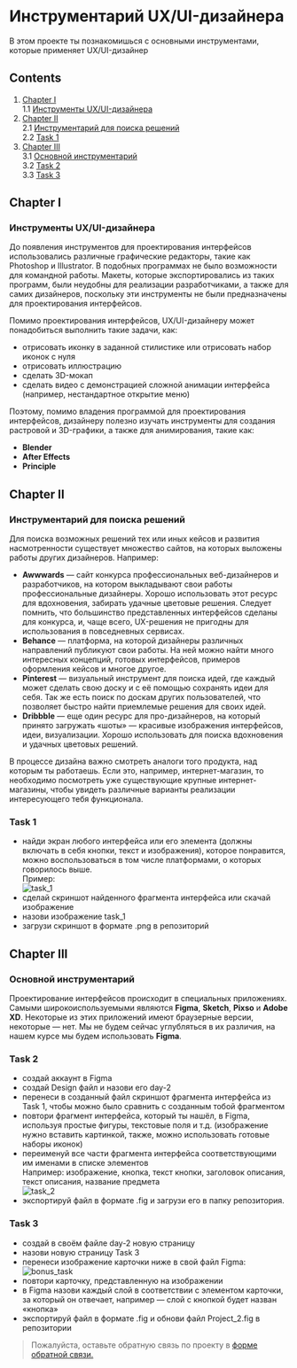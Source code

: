 # Инструментарий UX/UI-дизайнера
В этом проекте ты познакомишься с основными инструментами, которые применяет UX/UI-дизайнер

## Contents

1. [Chapter I](#chapter-i) \
    1.1 [Инструменты UX/UI-дизайнера](#инструменты-uxui-дизайнера)
2. [Chapter II](#chapter-ii) \
    2.1 [Инструментарий для поиска решений](#инструментарий-для-поиска-решений) \
    2.2 [Task 1](#task-1)
3. [Chapter III](#chapter-iii) \
    3.1 [Основной инструментарий](#основной-инструментарий) \
    3.2 [Task 2](#task-2) \
    3.3 [Task 3](#task-3) 



<h2 id="chapter-i">Chapter I</h2> 
<h3 id="инструменты-uxui-дизайнера">Инструменты UX/UI-дизайнера</h3>

До появления инструментов для проектирования интерфейсов использовались различные графические редакторы, такие как Photoshop и Illustrator. В подобных программах не было возможности для командной работы. Макеты, которые экспортировались из таких программ, были неудобны для реализации разработчиками, а также для самих дизайнеров, поскольку эти инструменты не были предназначены для проектирования интерфейсов.

Помимо проектирования интерфейсов, UX/UI-дизайнеру может понадобиться выполнить такие задачи, как:
- отрисовать иконку в заданной стилистике или отрисовать набор иконок с нуля
- отрисовать иллюстрацию
- сделать 3D-мокап
- сделать видео с демонстрацией сложной анимации интерфейса (например, нестандартное открытие меню)

Поэтому, помимо владения программой для проектирования интерфейсов, дизайнеру полезно изучать инструменты для создания растровой и 3D-графики, а также для анимирования, такие как:

- **Blender**
- **After Effects**
- **Principle**


<h2 id="chapter-ii">Chapter II</h2> 
<h3 id="инструментарий-для-поиска-решений">Инструментарий для поиска решений</h3>

Для поиска возможных решений тех или иных кейсов и развития насмотренности существует множество сайтов, на которых выложены работы других дизайнеров.
Например:
- **Awwwards** — сайт конкурса профессиональных веб-дизайнеров и разработчиков, на котором выкладывают свои работы профессиональные дизайнеры. Хорошо использовать этот ресурс для вдохновения, забирать удачные цветовые решения. Cледует помнить, что большинство представленных интерфейсов сделаны для конкурса, и, чаще всего, UX-решения не пригодны для использования в повседневных сервисах.
- **Behance** —  платформа, на которой дизайнеры различных направлений публикуют свои работы. На ней можно найти много интересных концепций, готовых интерфейсов, примеров оформления кейсов и многое другое.
- **Pinterest** — визуальный инструмент для поиска идей, где каждый может сделать свою доску и с её помощью сохранять идеи для себя. Так же есть поиск по доскам других пользователей, что позволяет быстро найти приемлемые решения для своих идей.
- **Dribbble** — еще один ресурс для про-дизайнеров, на который принято загружать «шоты» — красивые изображения интерфейсов, идеи, визуализации. Хорошо использовать для поиска вдохновения и удачных цветовых решений.

В процессе дизайна важно смотреть аналоги того продукта, над которым ты работаешь. Если это, например, интернет-магазин, то необходимо посмотреть уже существующие крупные интернет-магазины, чтобы увидеть различные варианты реализации интересующего тебя функционала.

<h3 id="task-1">Task 1</h3>

* найди экран любого интерфейса или его элемента (должны включать в себя кнопки, текст и изображения), которое понравится, можно воспользоваться в том числе платформами, о которых говорилось выше. \
Пример: \
![task_1](misc/images/task_1.png)
* сделай скриншот найденного фрагмента интерфейса или скачай изображение
* назови изображение task_1
* загрузи скриншот в формате .png в репозиторий

<h2 id="chapter-iii">Chapter III</h2> 
<h3 id="основной-инструментарий">Основной инструментарий</h3>

Проектирование интерфейсов происходит в специальных приложениях. \
Самыми широкоиспользуемыми являются **Figma**, **Sketch**, **Pixso** и **Adobe XD**. Некоторые из этих приложений имеют браузерные версии, некоторые — нет. Мы не будем сейчас углубляться в их различия, на нашем курсе мы будем использовать **Figma**.

<h3 id="task-2">Task 2</h3>

* создай аккаунт в Figma
* создай Design файл и назови его day-2
* перенеси в созданный файл скриншот фрагмента интерфейса из Task 1, чтобы можно было сравнить с созданным тобой фрагментом
* повтори фрагмент интерфейса, который ты нашёл, в Figma, используя простые фигуры, текстовые поля и т.д. (изображение нужно вставить картинкой, также, можно использовать готовые наборы иконок)
* переименуй все части фрагмента интерфейса соответствующими им именами в списке элементов\
Например: изображение, кнопка, текст кнопки, заголовок описания, текст описания, название предмета\
![task_2](misc/images/task_2.png)
* экспортируй файл в формате .fig и загрузи его в папку репозитория.

<h3 id="task-3">Task 3</h3>

* создай в своём файле day-2 новую страницу
* назови новую страницу Task 3
* перенеси изображение карточки ниже в свой файл Figma:\
![bonus_task](misc/images/bonus_task.png)
* повтори карточку, представленную на изображении
* в Figma назови каждый слой в соответствии с элементом карточки, за который он отвечает, например — слой с кнопкой будет назван «кнопка»
* экспортируй файл в формате .fig и обнови файл Project_2.fig в репозитории

>Пожалуйста, оставьте обратную связь по проекту в [форме обратной связи.](https://docs.google.com/forms/d/e/1FAIpQLSeojRk4clJ5q3LI5VLSYiS0ZUqSbYrDwPYNaz8_Q4NygfvG9w/viewform?usp=sf_link)

